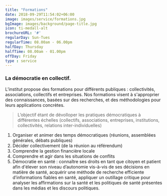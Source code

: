 ```yaml
---
title: "Formations"
date: 2018-09-29T11:54:02+06:00
image: images/service/formations.jpg
bgImage: images/background/page-title.jpg
icon: ti-medall-alt
brochureURL: '#'
regularDay: Sun-Tues
regularTime: 08.00am - 06.00pm
halfDay: Thursday
halfTime: 08.00am - 01.00pm
offDay: Friday
type : service
---
```


### La démocratie en collectif.

L’institut propose des formations pour différents publiques : collectivités, associations, collectifs et entreprises. Nos formations visent à s'approprier des connaissances, basées sur des recherches, et des méthodologies pour leurs applications concrètes.

> L’objectif étant de dévolloper les pratiques démocratiques à différentes échelles (collectifs, associations, entreprises, institutions, collectivités, relations inter-individuelles)

1. Organiser et animer des temps démocratiques (réunions, assemblées générales, débats publiques)
2. Décider collectivement (de la réunion au référendum)
3. Comprendre la gestion financière locale
4. Comprendre et agir dans les situations de conflits
5. Démocratie en santé : connaître ses droits en tant que citoyen et patient afin d'élever son niveau d’autonomie vis-à-vis de ses décisions en matière de santé, acquérir une méthode de recherche efficiente d’informations fiables en santé, appliquer un outillage critique pour analyser les affirmations sur la santé et les politiques de santé présentes dans les médias et les discours politiques. 


